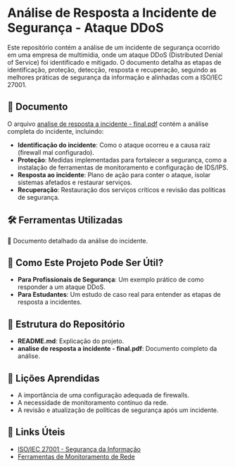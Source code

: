 # Análise de Resposta a Incidente de Segurança - Ataque DDoS

Este repositório contém a análise de um incidente de segurança ocorrido em uma empresa de multimídia, onde um ataque DDoS (Distributed Denial of Service) foi identificado e mitigado. O documento detalha as etapas de identificação, proteção, detecção, resposta e recuperação, seguindo as melhores práticas de segurança da informação e alinhadas com a ISO/IEC 27001.

## 📄 Documento
O arquivo [analise de resposta a incidente - final.pdf](analise%20de%20resposta%20a%20incidente%20-%20final.pdf) contém a análise completa do incidente, incluindo:
- **Identificação do incidente**: Como o ataque ocorreu e a causa raiz (firewall mal configurado).
- **Proteção**: Medidas implementadas para fortalecer a segurança, como a instalação de ferramentas de monitoramento e configuração de IDS/IPS.
- **Resposta ao incidente**: Plano de ação para conter o ataque, isolar sistemas afetados e restaurar serviços.
- **Recuperação**: Restauração dos serviços críticos e revisão das políticas de segurança.

## 🛠️ Ferramentas Utilizadas
📄 Documento detalhado da análise do incidente.

## 🚀 Como Este Projeto Pode Ser Útil?
- **Para Profissionais de Segurança**: Um exemplo prático de como responder a um ataque DDoS.
- **Para Estudantes**: Um estudo de caso real para entender as etapas de resposta a incidentes.

## 📂 Estrutura do Repositório
- **README.md**: Explicação do projeto.
- **analise de resposta a incidente - final.pdf**: Documento completo da análise.

## 📝 Lições Aprendidas
- A importância de uma configuração adequada de firewalls.
- A necessidade de monitoramento contínuo da rede.
- A revisão e atualização de políticas de segurança após um incidente.

## 🔗 Links Úteis
- [ISO/IEC 27001 - Segurança da Informação](https://www.iso.org/isoiec-27001-information-security.html)
- [Ferramentas de Monitoramento de Rede](https://www.solarwinds.com/network-performance-monitor)
